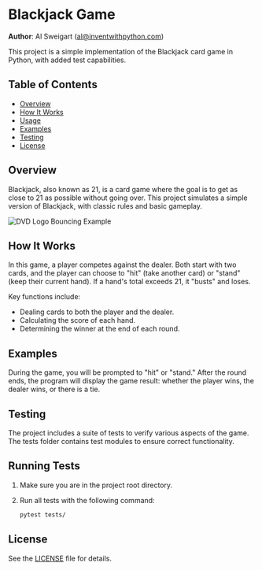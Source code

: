 # Blackjack Game
**Author**: Al Sweigart (al@inventwithpython.com)

This project is a simple implementation of the Blackjack card game in Python, with added test capabilities.

## Table of Contents
- [Overview](#overview)
- [How It Works](#how-it-works)
- [Usage](#usage)
- [Examples](#examples)
- [Testing](#testing)
- [License](#license)

## Overview
Blackjack, also known as 21, is a card game where the goal is to get as close to 21 as possible without going over. This project simulates a simple version of Blackjack, with classic rules and basic gameplay.

![DVD Logo Bouncing Example](https://media.istockphoto.com/id/1320296956/ru/%D0%B2%D0%B5%D0%BA%D1%82%D0%BE%D1%80%D0%BD%D0%B0%D1%8F/%D0%BB%D0%BE%D0%B3%D0%BE%D1%82%D0%B8%D0%BF-%D0%B1%D0%BB%D1%8D%D0%BA%D0%B4%D0%B6%D0%B5%D0%BA-%D1%81-%D0%B7%D0%B5%D0%BB%D0%B5%D0%BD%D0%BE%D0%B9-%D0%BB%D0%B5%D0%BD%D1%82%D0%BE%D0%B9-%D0%B8-%D0%BD%D0%B0-%D0%B7%D0%B5%D0%BB%D0%B5%D0%BD%D0%BE%D0%BC-%D1%84%D0%BE%D0%BD%D0%B5-%D0%B8%D0%B7%D0%BE%D0%BB%D0%B8%D1%80%D0%BE%D0%B2%D0%B0%D0%BD%D0%BD%D1%8B%D0%B5-%D0%BA%D0%B0%D1%80%D1%82%D0%BE%D1%87%D0%BD%D0%B0%D1%8F-%D0%B8%D0%B3%D1%80%D0%B0-%D0%BA%D0%B0%D0%B7%D0%B8%D0%BD%D0%BE.jpg?s=1024x1024&w=is&k=20&c=UOQGxrczbnnVJdMPwEN-uMDrP0Xk7BkbsZ6ZxmiXs5U=)

## How It Works
In this game, a player competes against the dealer. Both start with two cards, and the player can choose to "hit" (take another card) or "stand" (keep their current hand). If a hand's total exceeds 21, it "busts" and loses.

Key functions include:
- Dealing cards to both the player and the dealer.
- Calculating the score of each hand.
- Determining the winner at the end of each round.

## Examples
During the game, you will be prompted to "hit" or "stand." After the round ends, the program will display the game result: whether the player wins, the dealer wins, or there is a tie.

## Testing
The project includes a suite of tests to verify various aspects of the game. The tests folder contains test modules to ensure correct functionality.

## Running Tests
1. Make sure you are in the project root directory.
2. Run all tests with the following command:

   ```bash
   pytest tests/

## License
See the [LICENSE](LICENSE) file for details.
